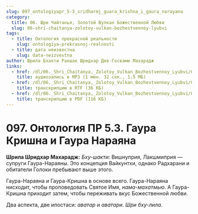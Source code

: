```yaml
---
slug: 097_ontologiyapr_5-3_sridharmj_guara_krishna_i_gaura_narayana
category:
  title: 06. Шри Чайтанья, Золотой Вулкан Божественной Любви
  slug: 06-shri-chaitanya-zolotoy-vulkan-bozhestvennoy-lyubvi
tags:
  - title: Онтология прекрасной реальности
    slug: ontologiya-prekrasnoj-realnosti
  - title: дата неизвестна
    slug: data-neizvestna
author: Шрила Бхакти Ракшак Шридхар Дев-Госвами Махарадж
links:
  - href: /dl/06._Shri_Chaitanya,_Zolotoy_Vulkan_Bozhestvennoy_Lyubvi/097_OntologiyaPR_5.3_SridharMj_Guara_Krishna_i_Gaura_Narayana.mp3
    title: аудиозапись в MP3 (1 мин. 32 сек., 1.5 МБ)
  - href: /dl/06._Shri_Chaitanya,_Zolotoy_Vulkan_Bozhestvennoy_Lyubvi/097_OntologiyaPR_5.3_SridharMj_Guara_Krishna_i_Gaura_Narayana.rtf
    title: транскрипцию в RTF (36 КБ)
  - href: /dl/06._Shri_Chaitanya,_Zolotoy_Vulkan_Bozhestvennoy_Lyubvi/097_OntologiyaPR_5.3_SridharMj_Guara_Krishna_i_Gaura_Narayana.pdf
    title: транскрипцию в PDF (116 КБ)
---
```


# 097. Онтология ПР 5.3. Гаура Кришна и Гаура Нараяна

**Шрила Шридхар Махарадж:** *Бху-шакти*: Вишнуприя, Лакшмиприя — супруги Гаура-Нараяны. Это концепция Вайкунтхи, однако Радхарани и обитатели Голоки пребывают выше этого.

Гаура-Нараяна и Гаура-Кришна в основе всего. Гаура-Нараяна нисходит, чтобы проповедовать Святое Имя, *нама-махатмью*. А Гаура-Кришна приходит затем, чтобы переживать вкус Божественной любви.

Два аспекта, две ипостаси: *аватар* и *аватари*. *Шри бху-лила*.

